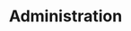 ---
title: Administration
menuTitle: Administration
description: |
    This section shows you how to administrate the UMH.
weight: 5000
---
